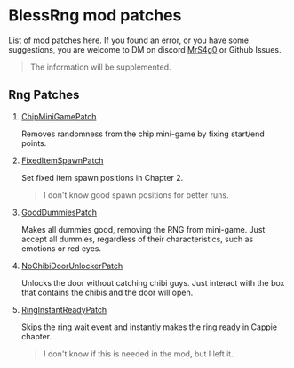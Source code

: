 # BlessRng mod patches

List of mod patches here. If you found an error, or you have some suggestions, you are welcome to DM on discord [MrS4g0](https://discord.com/users/234742888666234880) or Github Issues.

> The information will be supplemented.

## Rng Patches

1. [ChipMiniGamePatch](./ChipMiniGamePatch.cs)

   Removes randomness from the chip mini-game by fixing start/end points.

2. [FixedItemSpawnPatch](./FixedItemSpawnPatch.cs)

   Set fixed item spawn positions in Chapter 2.

   > I don't know good spawn positions for better runs.

3. [GoodDummiesPatch](./GoodDummiesPatch.cs)

   Makes all dummies good, removing the RNG from mini-game. Just accept all dummies, regardless of their characteristics, such as emotions or red eyes.

4. [NoChibiDoorUnlockerPatch](./NoChibiDoorUnlockerPatch.cs)

   Unlocks the door without catching chibi guys. Just interact with the box that contains the chibis and the door will open.

5. [RingInstantReadyPatch](./RingInstantReadyPatch.cs)

   Skips the ring wait event and instantly makes the ring ready in Cappie chapter.

   > I don't know if this is needed in the mod, but I left it.
